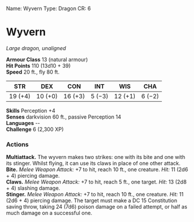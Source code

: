 Name: Wyvern
Type: Dragon
CR: 6

# Wyvern 
_Large dragon, unaligned_

**Armour Class** 13 (natural armour)    
**Hit Points** 110 (13d10 + 39)    
**Speed** 20 ft., fly 80 ft. 

| STR     | DEX     | CON     | INT     | WIS     | CHA     |
|---------|---------|---------|---------|---------|---------|
| 19 (+4) | 10 (+0) | 16 (+3) | 5 (−3)  | 12 (+1) | 6 (−2)  |

**Skills** Perception +4    
**Senses** darkvision 60 ft., passive Perception 14    
**Languages** --    
**Challenge** 6 (2,300 XP) 

### Actions 
**Multiattack.** The wyvern makes two strikes: one with its bite and one with its stinger. Whilst flying, it can use its claws in place of one other attack.    
**Bite.** _Melee Weapon Attack:_ +7 to hit, reach 10 ft., one creature. _Hit:_ 11 (2d6 + 4) piercing damage.    
**Claws.** _Melee Weapon Attack:_ +7 to hit, reach 5 ft., one target. _Hit:_ 13 (2d8 + 4) slashing damage.    
**Stinger.** _Melee Weapon Attack:_ +7 to hit, reach 10 ft., one creature. _Hit:_ 11 (2d6 + 4) piercing damage. The target must make a DC 15 Constitution saving throw, taking 24 (7d6) poison damage on a failed attempt, or half as much damage on a successful one.